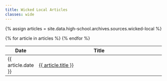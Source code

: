 ```yaml
---
title: Wicked Local Articles
classes: wide
---
```


<style>
  thead th:nth-child(2) {
    width: 99%;
  }
</style>

{% assign articles = site.data.high-school.archives.sources.wicked-local %}

<table>
  <thead>
    <th>Date</th>
    <th>Title</th>
  </thead>
  <tbody>
    {% for article in articles %}
    <tr>
      <td>{{ article.date }}</td>
      <td><a href="{{ article.url }}">{{ article.title }}</a></td>
    </tr>
    {% endfor %}
  </tbody>
</table>
